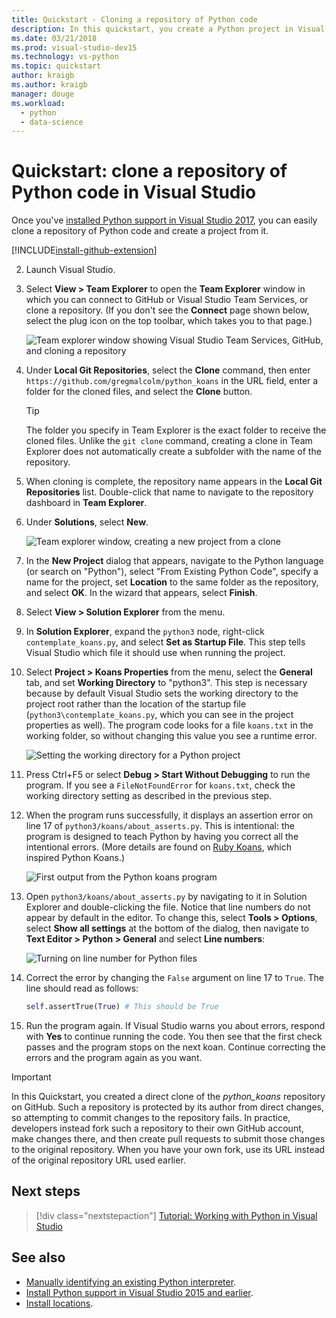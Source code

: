 ```yaml
---
title: Quickstart - Cloning a repository of Python code
description: In this quickstart, you create a Python project in Visual Studio by cloning the Python koans repository using Visual Studio Team Explorer.
ms.date: 03/21/2018
ms.prod: visual-studio-dev15
ms.technology: vs-python
ms.topic: quickstart
author: kraigb
ms.author: kraigb
manager: douge
ms.workload: 
  - python
  - data-science
---
```


# Quickstart: clone a repository of Python code in Visual Studio

Once you've [installed Python support in Visual Studio 2017](installing-python-support-in-visual-studio.md), you can easily clone a repository of Python code and create a project from it.

[!INCLUDE[install-github-extension](includes/install-github-extension.md)]

2. Launch Visual Studio.

3. Select **View > Team Explorer** to open the **Team Explorer** window in which you can connect to GitHub or Visual Studio Team Services, or clone a repository. (If you don't see the **Connect** page shown below, select the plug icon on the top toolbar, which takes you to that page.)

    ![Team explorer window showing Visual Studio Team Services, GitHub, and cloning a repository](media/team-explorer.png)

4. Under **Local Git Repositories**, select the **Clone** command, then enter `https://github.com/gregmalcolm/python_koans` in the URL field, enter a folder for the cloned files, and select the **Clone** button.

    > [!Tip]
    > The folder you specify in Team Explorer is the exact folder to receive the cloned files. Unlike the `git clone` command, creating a clone in Team Explorer does not automatically create a subfolder with the name of the repository.

5. When cloning is complete, the repository name appears in the **Local Git Repositories** list. Double-click that name to navigate to the repository dashboard in **Team Explorer**.

6. Under **Solutions**, select **New**.

    ![Team explorer window, creating a new project from a clone](media/team-explorer-new-project.png)

7. In the **New Project** dialog that appears, navigate to the Python language (or search on "Python"), select "From Existing Python Code", specify a name for the project, set **Location** to the same folder as the repository, and select **OK**. In the wizard that appears, select **Finish**.

8. Select **View > Solution Explorer** from the menu.

9. In **Solution Explorer**, expand the `python3` node, right-click `contemplate_koans.py`, and select **Set as Startup File**. This step tells Visual Studio which file it should use when running the project.

10. Select **Project > Koans Properties** from the menu, select the **General** tab, and set **Working Directory** to "python3". This step is necessary because by default Visual Studio sets the working directory to the project root rather than the location of the startup file (`python3\contemplate_koans.py`, which you can see in the project properties as well). The program code looks for a file `koans.txt` in the working folder, so without changing this value you see a runtime error.

    ![Setting the working directory for a Python project](media/projects-set-working-directory.png)

11. Press Ctrl+F5 or select **Debug > Start Without Debugging** to run the program. If you see a `FileNotFoundError` for `koans.txt`, check the working directory setting as described in the previous step.

12. When the program runs successfully, it displays an assertion error on line 17 of `python3/koans/about_asserts.py`. This is intentional: the program is designed to teach Python by having you correct all the intentional errors. (More details are found on [Ruby Koans](http://rubykoans.com/), which inspired Python Koans.)

    ![First output from the Python koans program](media/koans-output.png)

13. Open `python3/koans/about_asserts.py` by navigating to it in Solution Explorer and double-clicking the file. Notice that line numbers do not appear by default in the editor. To change this, select **Tools > Options**, select **Show all settings** at the bottom of the dialog, then navigate to **Text Editor > Python > General** and select **Line numbers**:

    ![Turning on line number for Python files](media/options-general-line-numbers.png)

14. Correct the error by changing the `False` argument on line 17 to `True`. The line should read as follows:

    ```python
    self.assertTrue(True) # This should be True
    ```

15. Run the program again. If Visual Studio warns you about errors, respond with **Yes** to continue running the code. You then see that the first check passes and the program stops on the next koan. Continue correcting the errors and the program again as you want.

> [!Important]
> In this Quickstart, you created a direct clone of the *python_koans* repository on GitHub. Such a repository is protected by its author from direct changes, so attempting to commit changes to the repository fails. In practice, developers instead fork such a repository to their own GitHub account, make changes there, and then create pull requests to submit those changes to the original repository. When you have your own fork, use its URL instead of the original repository URL used earlier.

## Next steps

> [!div class="nextstepaction"]
> [Tutorial: Working with Python in Visual Studio](tutorial-working-with-python-in-visual-studio-step-01-create-project.md)

## See also

- [Manually identifying an existing Python interpreter](managing-python-environments-in-visual-studio.md#manually-identify-an-existing-environment).
- [Install Python support in Visual Studio 2015 and earlier](installing-python-support-in-visual-studio.md).
- [Install locations](installing-python-support-in-visual-studio.md#install-locations).

